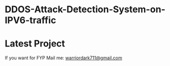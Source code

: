# DDOS-Attack-Detection-System-on-IPV6-traffic
# Latest Project
If you want for FYP
Mail me: warriordark711@gmail.com
